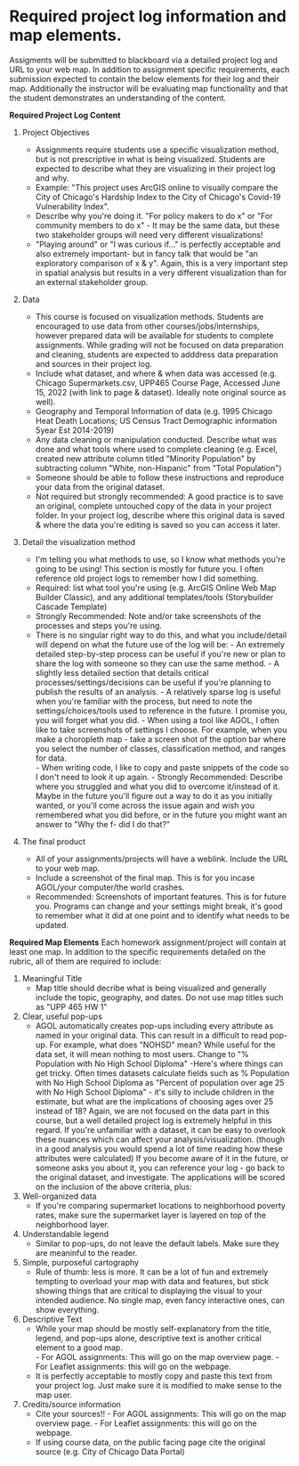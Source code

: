 <!-- .slide: data-background="./Images/header.svg" data-background-repeat="none" data-background-size="40% 40%" data-background-position="center 10%" class="header" -->

# Required project log information and map elements. 

Assigments will be submitted to blackboard via a detailed project log and URL to your web map. In addition to assignment specific requirements, each submission expected to contain the below elements for their log and their map.  Additionally the instructor will be evaluating map functionality and that the student demonstrates an understanding of the content. 

**Required Project Log Content**

1. Project Objectives
      - Assignments require students use a specific visualization method, but is not prescriptive in what is being visualized.  Students are expected to describe what they are visualizing in their project log and why.
      - Example: "This project uses ArcGIS online to visually compare the City of Chicago's Hardship Index to the City of Chicago's Covid-19 Vulnerability Index". 
      - Describe why you're doing it. "For policy makers to do x" or "For community members to do x" - It may be the same data, but these two stakeholder groups will need very different visualizations!  
      - "Playing around" or "I was curious if..." is perfectly acceptable and also extremely important- but in fancy talk that would be "an exploratory comparison of x & y". Again, this is a very important step in spatial analysis but results in a very different visualization than for an external stakeholder group.  

2. Data
      - This course is focused on visualization methods. Students are encouraged to use data from other courses/jobs/internships, however prepared data will be available for students to complete assignments. While grading will not be focused on data preparation and cleaning, students are expected to adddress data preparation and sources in their project log. 
      - Include what dataset, and where & when data was accessed (e.g. Chicago Supermarkets.csv, UPP465 Course Page, Accessed June 15, 2022 (with link to page & dataset). Ideally note original source as well). 
      - Geography and Temporal Information of data (e.g. 1995 Chicago Heat Death Locations; US Census Tract Demographic information 5year Est 2014-2019) 
      - Any data cleaning or manipulation conducted. Describe what was done and what tools where used to complete cleaning (e.g. Excel, created new attribute column titled "Minority Population" by subtracting column "White, non-Hispanic" from "Total Population")  
      - Someone should be able to follow these instructions and reproduce your data from the original dataset.  
      - Not required but strongly recommended: A good practice is to save an original, complete untouched copy of the data in your project folder. In your project log, describe where this original data is saved & where the data you're editing is saved so you can access it later.  

3. Detail the visualization method
      - I'm telling you what methods to use, so I know what methods you're going to be using! This section is mostly for future you. I often reference old project logs to remember how I did something. 
      - Required: list what tool you're using (e.g. ArcGIS Online Web Map Builder Classic), and any additional templates/tools (Storybuilder Cascade Template)
      - Strongly Recommended: Note and/or take screenshots of the processes and steps you're using. 
      - There is no singular right way to do this, and what you include/detail will depend on what the future use of the log will be: 
            - An extremely detailed step-by-step process can be useful if you're new or plan to share the log with someone so they can use the same method. 
            - A slightly less detailed section that details critical processes/settings/decisions can be useful if you're planning to publish the results of an analysis. 
            - A relatively sparse log is useful when you're familiar with the process, but need to note the settings/choices/tools used to reference in the future. I promise you, you will forget what you did. 
       - When using a tool like AGOL, I often like to take screenshots of settings I choose. For example, when you make a choropleth map - take a screen shot of the option bar where you select the number of classes, classification method, and ranges for data.  
       - When writing code, I like to copy and paste snippets of the code so I don't need to look it up again.
       - Strongly Recommended: Describe where you struggled and what you did to overcome it/instead of it.  Maybe in the future you'll figure out a way to do it as you initially wanted, or you'll come across the issue again and wish you remembered what you did before, or in the future you might want an answer to "Why the f- did I do that?" 

4. The final product
      - All of your assignments/projects will have a weblink.  Include the URL to your web map.
      - Include a screenshot of the final map. This is for you incase AGOL/your computer/the world crashes. 
      - Recommended: Screenshots of important features. This is for future you. Programs can change and your settings might break, it's good to remember what it did at one point and to identify what needs to be updated.  


**Required Map Elements**
Each homework assignment/project will contain at least one map. In addition to the specific requirements detailed on the rubric, all of them are required to include: 
1. Meaningful Title
      - Map title should decribe what is being visualized and generally include the topic, geography, and dates. Do not use map titles such as "UPP 465 HW 1"  
2. Clear, useful pop-ups
      - AGOL automatically creates pop-ups including every attribute as named in your original data.  This can result in a difficult to read pop-up. For example, what does "NOHSD" mean? While useful for the data set, it will mean nothing to most users. Change to "% Population with No High School Diploma"
      -Here's where things can get tricky. Often times datasets calculate fields such as % Population with No High School Diploma as "Percent of population over age 25 with No High School Diploma" - it's silly to include children in the estimate, but what are the implications of choosing ages over 25 instead of 18? Again, we are not focused on the data part in this course, but a well detailed project log is extremely helpful in this regard. If you're unfamiliar with a dataset, it can be easy to overlook these nuances which can affect your analysis/visualization. (though in a good analysis you would spend a lot of time reading how these attributes were calculated) If you become aware of it in the future, or someone asks you about it, you can reference your log - go back to the original dataset, and investigate. 
The applications will be scored on the inclusion of the above criteria, plus:
3. Well-organized data
      - If you're comparing supermarket locations to neighborhood poverty rates, make sure the supermarket layer is layered on top of the neighborhood layer. 
4. Understandable legend
      - Similar to pop-ups, do not leave the default labels. Make sure they are meaninful to the reader.  
5. Simple, purposeful cartography
      - Rule of thumb: less is more. It can be a lot of fun and extremely tempting to overload your map with data and features, but stick showing things that are critical to displaying the visual to your intended audience. No single map, even fancy interactive ones, can show everything. 
6. Descriptive Text
      - While your map should be mostly self-explanatory from the title, legend, and pop-ups alone, descriptive text is another critical element to a good map.  
            - For AGOL assignments: This will go on the map overview page. 
            - For Leaflet assignments: this will go on the webpage. 
      - It is perfectly acceptable to mostly copy and paste this text from your project log. Just make sure it is modified to make sense to the map user.  
7. Credits/source information
      - Cite your sources!!
            - For AGOL assignments: This will go on the map overview page. 
            - For Leaflet assignments: this will go on the webpage.
      - If using course data, on the public facing page cite the original source (e.g. City of Chicago Data Portal)